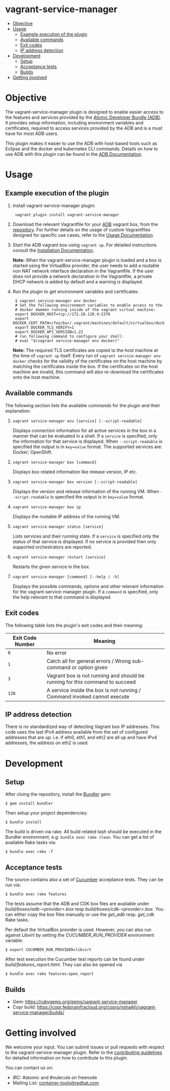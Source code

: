 # vagrant-service-manager

<!-- MarkdownTOC -->

- [Objective](#objective)
- [Usage](#usage)
    - [Example execution of the plugin](#example-execution-of-the-plugin)
    - [Available commands](#available-commands)
    - [Exit codes](#exit-codes)
    - [IP address detection](#ip-address-detection)
- [Development](#development)
    - [Setup](#setup)
    - [Acceptance tests](#acceptance-tests)
    - [Builds](#builds)
- [Getting involved](#getting-involved)

<!-- /MarkdownTOC -->


<a name="objective"></a>
# Objective
The vagrant-service-manager plugin is designed to enable easier access to the features and services provided by the [Atomic Developer Bundle (ADB)](https://github.com/projectatomic/adb-atomic-developer-bundle). It provides setup information, including environment variables and certificates, required to access services provided by the ADB and is a must have for most ADB users.

This plugin makes it easier to use the ADB with host-based tools such as Eclipse and the docker and kubernetes CLI commands. Details on how to use ADB with this plugin can be found in the [ADB Documentation](https://github.com/projectatomic/adb-atomic-developer-bundle/blob/master/docs/using.rst).

<a name="usage"></a>
# Usage

<a name="example-execution-of-the-plugin"></a>
## Example execution of the plugin

1. Install vagrant-service-manager plugin:

        vagrant plugin install vagrant-service-manager

2. Download the relevant Vagrantfile for your [ADB](https://github.com/projectatomic/adb-atomic-developer-bundle) vagrant box, from the [repository](https://github.com/projectatomic/adb-atomic-developer-bundle/tree/master/components/centos). For further details on the usage of custom Vagrantfiles designed for specific use cases, refer to the [Usage Documentation](https://github.com/projectatomic/adb-atomic-developer-bundle/blob/master/docs/using.rst).

3. Start the ADB vagrant box using `vagrant up`. For detailed instructions consult the [Installation Documentation](https://github.com/projectatomic/adb-atomic-developer-bundle/blob/master/docs/installing.rst).

	**Note:** When the vagrant-service-manager plugin is loaded and a box is started using the VirtualBox provider, the user needs to add a routable non NAT network interface declaration in the Vagrantfile. If the user does not provide a network declaration in the Vagrantfile, a private DHCP network is added by default and a warning is displayed.

4. Run the plugin to get environment variables and certificates:

        $ vagrant service-manager env docker
        # Set the following environment variables to enable access to the
        # docker daemon running inside of the vagrant virtual machine:
        export DOCKER_HOST=tcp://172.28.128.4:2376
        export DOCKER_CERT_PATH=/foo/bar/.vagrant/machines/default/virtualbox/docker
        export DOCKER_TLS_VERIFY=1
        export DOCKER_API_VERSION=1.21
        # run following command to configure your shell:
        # eval "$(vagrant service-manager env docker)"

	**Note:** The required TLS certificates are copied to the host machine at the time of `vagrant up` itself. Every run of `vagrant service-manager env docker` checks for the validity of the certificates on the host machine by matching the certificates inside the box. If the certificates on the host machine are invalid, this command will also re-download the certificates onto the host machine.


<a name="available-commands"></a>
## Available commands

The following section lists the available commands for the plugin and their explanation:

1. `vagrant service-manager env [service] [--script-readable]` 

   Displays connection information for all active services in the box in a manner that can be evaluated in a shell. If a `service` is specified, only the information for that service is displayed. When `--script-readable` is specified the output is in `key=value` format. The supported services are: Docker; OpenShift.

2. `vagrant service-manager box [command]`

   Displays box related information like release version, IP etc. 

3. `vagrant service-manager box version [--script-readable]`

   Displays the version and release information of the running VM. When `--script-readable` is specified the output is in `key=value` format.

4. `vagrant service-manager box ip` 

   Displays the routable IP address of the running VM. 

5. `vagrant service-manager status [service]` 

   Lists services and their running state. If a `service` is specified only the status of that service is displayed. If no service is provided then only supported orchestrators are reported.

6. `vagrant service-manager restart [service]` 

   Restarts the given service in the box.

7. `vagrant service-manager [command] [--help | -h]`

   Displays the possible commands, options and other relevant information for the vagrant-service-manager plugin. If a `command` is specified, only the help relevant to that command is displayed.

<a name="exit-codes"></a>
## Exit codes

The following table lists the plugin's exit codes and their meaning:

Exit Code Number   | Meaning
-------------------|-------------------------------------------------------------------------
`0`                | No error
`1`                | Catch all for general errors / Wrong sub-command or option given
`3`                | Vagrant box is not running and should be running for this command to succeed
`126`              | A service inside the box is not running / Command invoked cannot execute


<a name="ip-address-detection"></a>
## IP address detection

There is no standardized way of detecting Vagrant box IP addresses.
This code uses the last IPv4 address available from the set of configured addresses that are *up*.  i.e. if eth0, eth1, and eth2 are all up and have IPv4 addresses, the address on eth2 is used.


<a name="development"></a>
# Development

<a name="setup"></a>
## Setup

After cloing the repository, install the [Bundler](http://bundler.io/) gem:

    $ gem install bundler

Then setup your project dependencies:

    $ bundle install

The build is driven via rake. All build related tash should be executed in the
Bundler environment, e.g. `bundle exec rake clean`. You can get a list of available
Rake tasks via:

    $ bundle exec rake -T

<a name="acceptance-tests"></a>
## Acceptance tests

The source contains also a set of [Cucumber](https://cucumber.io/) acceptance tests. They can be run via:

    $ bundle exec rake features

The tests assume that the ADB and CDK box files are available under
_build/boxes/adb-\<provider\>.box_ resp _build/boxes/cdk-\<provider\>.box_. You can
either copy the box files manually or use the _get_adb_ resp. _get_cdk_ Rake tasks.

Per default the VirtualBox provider is used. However, you can also run against Libvirt
by setting the _CUCUMBER_RUN_PROVIDER_ environment variable:

    $ export CUCUMBER_RUN_PROVIDER=libvirt

After test execution the Cucumber test reports can be found under _build/features_report.html_.
They can also be opened via

    $ bundle exec rake features:open_report

<a name="builds"></a>
## Builds

- Gem: https://rubygems.org/gems/vagrant-service-manager
- Copr build: https://copr.fedorainfracloud.org/coprs/nshaikh/vagrant-service-manager/builds/

<a name="getting-involved"></a>
# Getting involved

We welcome your input. You can submit issues or pull requests with respect to
the vagrant-service-manager plugin. Refer to the
[contributing guidelines](https://github.com/projectatomic/vagrant-service-manager/blob/master/CONTRIBUTING.md)
for detailed information on how to contribute to this plugin.

You can contact us on:
  * IRC: #atomic and #nulecule on freenode
  * Mailing List: container-tools@redhat.com
